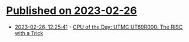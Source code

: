 # [Published on 2023-02-26](index.md)

* [2023-02-26, 12:25:41](https://lobste.rs/s/wmed5h/cpu_day_utmc_ut69r000_risc_with_trick) - [CPU of the Day: UTMC UT69R000: The RISC with a Trick](https://www.cpushack.com/2019/03/01/cpu-of-the-day-utmc-ut69r000-the-risc-with-a-trick/)
